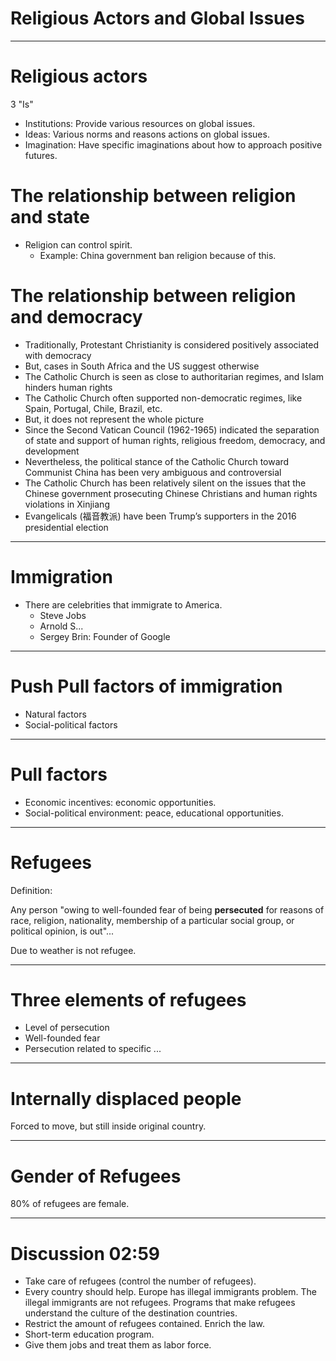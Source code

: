 # Religious Actors and Global Issues

---

# Religious actors

3 "Is"

- Institutions: Provide various resources on global issues.
- Ideas: Various norms and reasons actions on global issues.
- Imagination: Have specific imaginations about how to approach positive futures.

# The relationship between religion and state

- Religion can control spirit.
	- Example: China government ban religion because of this.

# The relationship between religion and democracy

- Traditionally, Protestant Christianity is considered positively associated with democracy
- But, cases in South Africa and the US suggest otherwise
- The Catholic Church is seen as close to authoritarian regimes, and Islam hinders human rights
- The Catholic Church often supported non-democratic regimes, like Spain, Portugal, Chile, Brazil, etc. 
- But, it does not represent the whole picture
- Since the Second Vatican Council (1962-1965) indicated the separation of state and support of human rights, religious freedom, democracy, and development
- Nevertheless, the political stance of the Catholic Church toward Communist China has been very ambiguous and controversial 
- The Catholic Church has been relatively silent on the issues that the Chinese government prosecuting Chinese Christians and human rights violations in Xinjiang 
- Evangelicals (福音教派) have been Trump’s supporters in the 2016 presidential election

---

# Immigration

- There are celebrities that immigrate to America.
	- Steve Jobs
	- Arnold S...
	- Sergey Brin: Founder of Google

---

# Push Pull factors of immigration

- Natural factors
- Social-political factors

---

# Pull factors

- Economic incentives: economic opportunities.
- Social-political environment: peace, educational opportunities.

---

# Refugees

Definition:

Any person "owing to well-founded fear of being **persecuted** for reasons of race, religion, nationality, membership of a particular social group, or political opinion, is out"...

Due to weather is not refugee.

---

# Three elements of refugees

- Level of persecution
- Well-founded fear
- Persecution related to specific ...

---

# Internally displaced people

Forced to move, but still inside original country.

---

# Gender of Refugees

80% of refugees are female.

---

# Discussion 02:59

- Take care of refugees (control the number of refugees).
- Every country should help. Europe has illegal immigrants problem. The illegal immigrants are not refugees. Programs that make refugees understand the culture of the destination countries.
- Restrict the amount of refugees contained. Enrich the law.
- Short-term education program.
- Give them jobs and treat them as labor force.